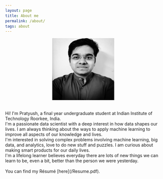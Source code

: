 ```yaml
---
layout: page
title: About me
permalink: /about/
tags: about
---
```

<p align="center">
<img src="/images/me.JPG" width="200" height = "200" />
</p>
<br />
Hi! I'm Pratyush, a final year undergraduate student at Indian Institute of Technology Roorkee, India. 
<br />
I'm a passionate data scientist with a deep interest in how data shapes our lives. I am always thinking about the ways to apply machine learning to improve all aspects of our knowledge and lives.
<br />
I'm interested in solving complex problems involving machine learning, big data, and analytics, love to do new stuff and puzzles. I am curious about making smart products for our daily lives.
<br/>
I'm a lifelong learner believes everyday there are lots of new things we can learn to be, even a bit, better than the person we were yesterday.
<br />
<br />
You can find my Résumé [here](/Resume.pdf).

